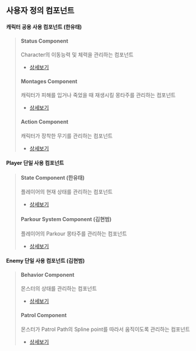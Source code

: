 ## 사용자 정의 컴포넌트

#### 캐릭터 공용 사용 컴포넌트 (한유태)
> #### Status Component
> Character의 이동능력 및 체력을 관리하는 컴포넌트
>   + [상세보기](https://github.com/HanYooTae/Unreal-Game-Project1/blob/main/%ED%94%84%EB%A1%9C%EC%A0%9D%ED%8A%B8%20%EA%B0%9C%EC%9A%94/Characters/Components/StatusComponent.md)
> #### Montages Component
> 캐릭터가 피해를 입거나 죽었을 때 재생시킬 몽타주를 관리하는 컴포넌트
>   + [상세보기](https://github.com/HanYooTae/Unreal-Game-Project1/blob/main/%ED%94%84%EB%A1%9C%EC%A0%9D%ED%8A%B8%20%EA%B0%9C%EC%9A%94/Characters/Components/MontagesComponent.md)
> #### Action Component
> 캐릭터가 장착한 무기를 관리하는 컴포넌트
>   + [상세보기](https://github.com/HanYooTae/Unreal-Game-Project1/blob/main/%ED%94%84%EB%A1%9C%EC%A0%9D%ED%8A%B8%20%EA%B0%9C%EC%9A%94/Characters/Components/ActionComponent.md)

#### Player 단일 사용 컴포넌트
> #### State Component (한유태)
> 플레이어의 현재 상태를 관리하는 컴포넌트
>   + [상세보기](https://github.com/HanYooTae/Unreal-Game-Project1/blob/main/%ED%94%84%EB%A1%9C%EC%A0%9D%ED%8A%B8%20%EA%B0%9C%EC%9A%94/Characters/Components/StateComponent.md)
> #### Parkour System Component (김현범)
> 플레이어의 Parkour 몽타주를 관리하는 컴포넌트
>   + [상세보기](https://github.com/HanYooTae/Unreal-Game-Project1/tree/main/%ED%94%84%EB%A1%9C%EC%A0%9D%ED%8A%B8%20%EA%B0%9C%EC%9A%94/Characters/ParkourSystemComponent)

#### Enemy 단일 사용 컴포넌트 (김현범)
> #### Behavior Component
> 몬스터의 상태를 관리하는 컴포넌트
>   + [상세보기](https://github.com/HanYooTae/Unreal-Game-Project1/blob/main/%ED%94%84%EB%A1%9C%EC%A0%9D%ED%8A%B8%20%EA%B0%9C%EC%9A%94/Characters/Components/BehaviorComponent.md)
> #### Patrol Component
> 몬스터가 Patrol Path의 Spline point를 따라서 움직이도록 관리하는 컴포넌트
>   + [상세보기](https://github.com/HanYooTae/Unreal-Game-Project1/blob/main/%ED%94%84%EB%A1%9C%EC%A0%9D%ED%8A%B8%20%EA%B0%9C%EC%9A%94/Characters/Components/PatrolComponent.md)
